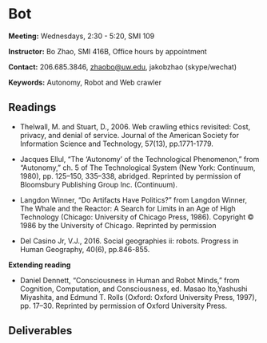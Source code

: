 # Bot

**Meeting:** Wednesdays, 2:30 - 5:20, SMI 109

**Instructor:** Bo Zhao, SMI 416B, Office hours by appointment

**Contact:** 206.685.3846, zhaobo@uw.edu, jakobzhao (skype/wechat)

**Keywords:** Autonomy, Robot and Web crawler

## Readings

* Thelwall, M. and Stuart, D., 2006. Web crawling ethics revisited: Cost, privacy, and denial of service. Journal of the American Society for Information Science and Technology, 57(13), pp.1771-1779.

* Jacques Ellul, “The ‘Autonomy’ of the Technological Phenomenon,” from “Autonomy,” ch. 5 of The Technological System (New York: Continuum, 1980), pp. 125–150, 335–338, abridged. Reprinted by permission of Bloomsbury Publishing Group Inc. (Continuum).

* Langdon Winner, “Do Artifacts Have Politics?” from Langdon Winner, The Whale and the Reactor: A Search for Limits in an Age of High Technology (Chicago: University of Chicago Press, 1986). Copyright © 1986 by the University of Chicago. Reprinted by permission

* Del Casino Jr, V.J., 2016. Social geographies ii: robots. Progress in Human Geography, 40(6), pp.846-855.

**Extending reading**

* Daniel Dennett, “Consciousness in Human and Robot Minds,” from Cognition, Computation, and Consciousness, ed. Masao Ito,Yashushi Miyashita, and Edmund T. Rolls (Oxford: Oxford University Press, 1997), pp. 17–30. Reprinted by permission of Oxford University Press.


## Deliverables
